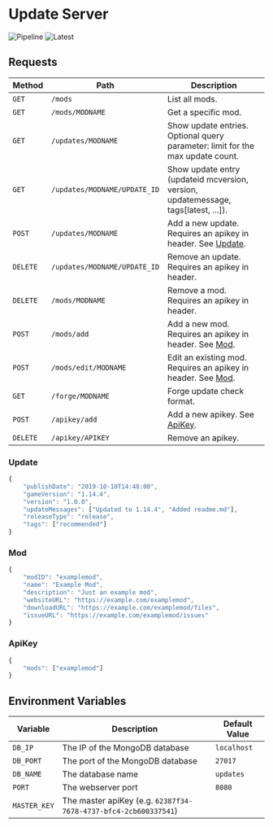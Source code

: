 # Update Server

![Pipeline](https://badges.maxhenkel.de/pipeline/14278390) ![Latest](https://badges.maxhenkel.de/tag/14278390)

## Requests

| Method   | Path                         | Description                                                                        |
| -------- | ---------------------------- | ---------------------------------------------------------------------------------- |
| `GET`    | `/mods`                      | List all mods.                                                                     |
| `GET`    | `/mods/MODNAME`              | Get a specific mod.                                                                |
| `GET`    | `/updates/MODNAME`           | Show update entries. Optional query parameter: limit for the max update count.     |
| `GET`    | `/updates/MODNAME/UPDATE_ID` | Show update entry (updateid mcversion, version, updatemessage, tags[latest, ...]). |
| `POST`   | `/updates/MODNAME`           | Add a new update. Requires an apikey in header. See [Update](#update).             |
| `DELETE` | `/updates/MODNAME/UPDATE_ID` | Remove an update. Requires an apikey in header.                                    |
| `DELETE` | `/mods/MODNAME`              | Remove a mod. Requires an apikey in header.                                        |
| `POST`   | `/mods/add`                  | Add a new mod. Requires an apikey in header. See [Mod](#mod).                      |
| `POST`   | `/mods/edit/MODNAME`         | Edit an existing mod. Requires an apikey in header. See [Mod](#mod).               |
| `GET`    | `/forge/MODNAME`             | Forge update check format.                                                         |
| `POST`   | `/apikey/add`                | Add a new apikey. See [ApiKey](#apikey).                                           |
| `DELETE` | `/apikey/APIKEY`  | Remove an apikey.                                                                  |

### Update

```js
{
	"publishDate": "2019-10-10T14:48:00",                               // The publishing date (used to order the updates).
	"gameVersion": "1.14.4",                                            // The game version.
	"version": "1.0.0",                                                 // The mod version.
	"updateMessages": ["Updated to 1.14.4", "Added readme.md"],         // The update messages (Changelog etc.).
	"releaseType": "release",                                           // The release type [alpha, beta, release]. Default value: "release".
	"tags": ["recommended"]                                             // Additional tags e.g. recommended.
}
```

### Mod

```js
{
	"modID": "examplemod",                                              // The mod ID (used to identify the mod)
	"name": "Example Mod",                                              // The name of the mod
	"description": "Just an example mod",                               // The mod description
	"websiteURL": "https://example.com/examplemod",                     // The URL to the mods website
	"downloadURL": "https://example.com/examplemod/files",              // The URL to the mods download page
	"issueURL": "https://example.com/examplemod/issues"                 // The issue tracker url of this mod
}
```

### ApiKey

```js
{
	"mods": ["examplemod"]                                          	// The mods that this key has access to ("*" for every mod)
}
```

## Environment Variables

| Variable     | Description                                                     | Default Value |
| ------------ | --------------------------------------------------------------- | ------------- |
| `DB_IP`      | The IP of the MongoDB database                                  | `localhost`   |
| `DB_PORT`    | The port of the MongoDB database                                | `27017`       |
| `DB_NAME`    | The database name                                               | `updates`     |
| `PORT`       | The webserver port                                              | `8080`        |
| `MASTER_KEY` | The master apiKey (e.g. `62387f34-7678-4737-bfc4-2cb600337541`) |               |
